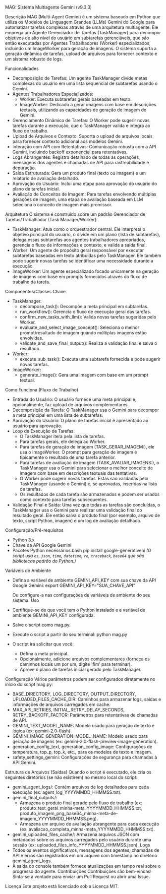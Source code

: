 MAG: Sistema Multiagente Gemini (v9.3.3)

Descrição
MAG (Multi-Agent Gemini) é um sistema baseado em Python que utiliza os Modelos de Linguagem Grandes (LLMs) Gemini do Google para automatizar tarefas complexas através de uma arquitetura multiagente. Ele emprega um Agente Gerenciador de Tarefas (TaskManager) para decompor objetivos de alto nível do usuário em subtarefas gerenciáveis, que são então executadas por Agentes Trabalhadores (Worker) especializados, incluindo um ImageWorker para geração de imagens. O sistema suporta a geração dinâmica de tarefas, upload de arquivos para fornecer contexto e um sistema robusto de logs.

Funcionalidades
 * Decomposição de Tarefas: Um agente TaskManager divide metas complexas do usuário em uma lista sequencial de subtarefas usando o Gemini.
 * Agentes Trabalhadores Especializados:
   * Worker: Executa subtarefas gerais baseadas em texto.
   * ImageWorker: Dedicado a gerar imagens com base em descrições textuais, utilizando as capacidades de geração de imagem do Gemini.
 * Gerenciamento Dinâmico de Tarefas: O Worker pode sugerir novas tarefas durante a execução, que o TaskManager valida e integra ao fluxo de trabalho.
 * Upload de Arquivos e Contexto: Suporta o upload de arquivos locais para fornecer contexto adicional aos modelos Gemini.
 * Interação com API com Retentativas: Comunicação robusta com a API Gemini, incluindo backoff exponencial para retentativas.
 * Logs Abrangentes: Registro detalhado de todas as operações, mensagens dos agentes e chamadas de API para rastreabilidade e depuração.
 * Saída Estruturada: Gera um produto final (texto ou imagem) e um relatório de avaliação detalhado.
 * Aprovação do Usuário: Inclui uma etapa para aprovação do usuário do plano de tarefas inicial.
 * Avaliação de Conceitos de Imagem: Para tarefas envolvendo múltiplas gerações de imagem, uma etapa de avaliação baseada em LLM seleciona o conceito de imagem mais promissor.

Arquitetura
O sistema é construído sobre um padrão Gerenciador de Tarefas/Trabalhador (Task Manager/Worker):
 * TaskManager: Atua como o orquestrador central. Ele interpreta o objetivo principal do usuário, o divide em um plano (lista de subtarefas), delega essas subtarefas aos agentes trabalhadores apropriados, gerencia o fluxo de informações e contexto, e valida a saída final.
 * Worker: Um agente de propósito geral responsável por executar subtarefas baseadas em texto atribuídas pelo TaskManager. Ele também pode sugerir novas tarefas se identificar uma necessidade durante a execução.
 * ImageWorker: Um agente especializado focado unicamente na geração de imagens com base em prompts fornecidos através do fluxo de trabalho da tarefa.

Componentes/Classes Chave
 * TaskManager:
   * decompose_task(): Decompõe a meta principal em subtarefas.
   * run_workflow(): Gerencia o fluxo de execução geral das tarefas.
   * confirm_new_tasks_with_llm(): Valida novas tarefas sugeridas pelo Worker.
   * evaluate_and_select_image_concept(): Seleciona o melhor prompt/resultado de imagem quando múltiplas imagens estão envolvidas.
   * validate_and_save_final_output(): Realiza a validação final e salva o resultado.
 * Worker:
   * execute_sub_task(): Executa uma subtarefa fornecida e pode sugerir novas tarefas.
 * ImageWorker:
   * generate_image(): Gera uma imagem com base em um prompt textual.

Como Funciona (Fluxo de Trabalho)
 * Entrada do Usuário: O usuário fornece uma meta principal e, opcionalmente, faz upload de arquivos complementares.
 * Decomposição da Tarefa: O TaskManager usa o Gemini para decompor a meta principal em uma lista de subtarefas.
 * Aprovação do Usuário: O plano de tarefas inicial é apresentado ao usuário para aprovação.
 * Loop de Execução de Tarefas:
   * O TaskManager itera pela lista de tarefas.
   * Para tarefas gerais, ele delega ao Worker.
   * Para tarefas de geração de imagem (TASK_GERAR_IMAGEM:), ele usa o ImageWorker. O prompt para geração de imagem é tipicamente o resultado de uma tarefa anterior.
   * Para tarefas de avaliação de imagem (TASK_AVALIAR_IMAGENS:), o TaskManager usa o Gemini para selecionar o melhor conceito de imagem com base em descrições textuais das tentativas.
   * O Worker pode sugerir novas tarefas. Estas são validadas pelo TaskManager (usando o Gemini) e, se aprovadas, inseridas na lista de tarefas.
   * Os resultados de cada tarefa são armazenados e podem ser usados como contexto para tarefas subsequentes.
 * Validação Final e Saída: Uma vez que todas as tarefas são concluídas, o TaskManager usa o Gemini para realizar uma validação final do resultado geral. Ele então salva o produto final (por exemplo, arquivo de texto, script Python, imagem) e um log de avaliação detalhado.

Configuração/Pré-requisitos
 * Python 3.x
 * Chave da API Google Gemini
 * Pacotes Python necessários:bash
   pip install google-generativeai
   *(O script usa `os`, `json`, `time`, `datetime`, `re`, `traceback`, `base64` que são bibliotecas padrão do Python.)*

Variáveis de Ambiente
 * Defina a variável de ambiente GEMINI_API_KEY com sua chave da API Google Gemini:
   export GEMINI_API_KEY="SUA_CHAVE_API"

   Ou configure-a nas configurações de variáveis de ambiente do seu sistema.
Uso
 * Certifique-se de que você tem o Python instalado e a variável de ambiente GEMINI_API_KEY configurada.
 * Salve o script como mag.py.
 * Execute o script a partir do seu terminal:
   python mag.py

 * O script irá solicitar que você:
   * Defina a meta principal.
   * Opcionalmente, adicione arquivos complementares (forneça os caminhos locais um por um, digite 'fim' para terminar).
   * Aprove o plano de tarefas inicial gerado pelo TaskManager.

Configuração
Vários parâmetros podem ser configurados diretamente no início do script mag.py:
 * BASE_DIRECTORY, LOG_DIRECTORY, OUTPUT_DIRECTORY, UPLOADED_FILES_CACHE_DIR: Caminhos para armazenar logs, saídas e informações de arquivos carregados em cache.
 * MAX_API_RETRIES, INITIAL_RETRY_DELAY_SECONDS, RETRY_BACKOFF_FACTOR: Parâmetros para retentativas de chamadas de API.
 * GEMINI_TEXT_MODEL_NAME: Modelo usado para geração de texto e lógica (ex: gemini-2.0-flash).
 * GEMINI_IMAGE_GENERATION_MODEL_NAME: Modelo usado para geração de imagens (ex: gemini-2.0-flash-preview-image-generation).
 * generation_config_text, generation_config_image: Configurações de temperatura, top_p, top_k, etc., para os modelos de texto e imagem.
 * safety_settings_gemini: Configurações de segurança para chamadas à API Gemini.

Estrutura de Arquivos (Saídas)
Quando o script é executado, ele cria os seguintes diretórios (se não existirem) no mesmo local do script:
 * gemini_agent_logs/: Contém arquivos de log detalhados para cada execução (ex: agent_log_YYYYMMDD_HHMMSS.txt).
 * gemini_final_outputs/:
   * Armazena o produto final gerado pelo fluxo de trabalho (ex: produto_text_geral_minha-meta_YYYYMMDD_HHMMSS.txt, produto_imagem_png_base64_minha-meta-de-imagem_YYYYMMDD_HHMMSS.png).
   * Armazena um arquivo de avaliação abrangente para cada execução (ex: avaliacao_completa_minha-meta_YYYYMMDD_HHMMSS.txt).
 * gemini_uploaded_files_cache/: Armazena arquivos JSON com metadados sobre os arquivos carregados pelo usuário durante uma sessão (ex: uploaded_files_info_YYYYMMDD_HHMMSS.json).
Logs
 * Todos os eventos significativos, mensagens dos agentes, chamadas de API e erros são registrados em um arquivo com timestamp no diretório gemini_agent_logs.
 * A saída do console também fornece atualizações em tempo real sobre o progresso do agente.
Contribuições
Contribuições são bem-vindas! Sinta-se à vontade para enviar um Pull Request ou abrir uma Issue.

Licença
Este projeto está licenciado sob a Licença MIT.

